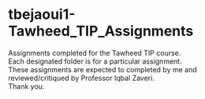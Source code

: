 # tbejaoui1-Tawheed_TIP_Assignments
<p>
Assignments completed for the Tawheed TIP course. </br>
Each designated folder is for a particular assignment. </br>
These assignments are expected to completed by me and reviewed/critiqued by Professor Iqbal Zaveri. </br>
Thank you.
</p>
